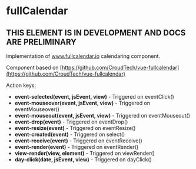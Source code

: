# fullCalendar

## THIS ELEMENT IS IN DEVELOPMENT AND DOCS ARE PRELIMINARY



Implementation of www.fullcalendar.io calendaring component.

Component based on [https://github.com/CroudTech/vue-fullcalendar](https://github.com/CroudTech/vue-fullcalendar)



Action keys:

* **event-selected\(event, jsEvent, view\)** - Triggered on eventClick\(\)
* **event-mouseover\(event, jsEvent, view\)** - Triggered on eventMouseover\(\)
* **event-mouseout\(event, jsEvent, view\)** - Triggered on eventMouseout\(\)
* **event-drop\(event\)** - Triggered on eventDrop\(\)
* **event-resize\(event\)** - Triggered on eventResize\(\)
* **event-created\(event\)** - Triggered on select\(\)
* **event-receive\(event\)** - Triggered on eventReceive\(\)
* **event-render\(event\)** - Triggered on eventRender\(\)
* **view-render\(view, element\)** - Triggered on viewRender\(\)
* **day-click\(date, jsEvent, view\)** - Triggered on dayClick\(\)



